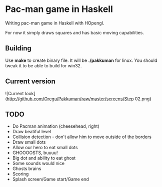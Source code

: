 # Pac-man game in Haskell
Writing pac-man game in Haskell with HOpengl.

For now it simply draws squares and has basic moving capabilities.

## Building
Use **make** to create binary file. It will be **./pakkuman** for linux. You should tweak it to be able to build for win32.

## Current version
![Current look](http://github.com/Oregu/Pakkuman/raw/master/screens/Step 02.png)

## TODO
* Do Pacman animation (cheesehead, right)
* Draw beatiful level
* Collision detection - don't allow him to move outside of the borders
* Draw small dots 
* Allow our hero to eat small dots
* GHOOOOSTS, buuuu!
* Big dot and ability to eat ghost
* Some sounds would nice
* Ghosts brains
* Scoring
* Splash screen/Game start/Game end

